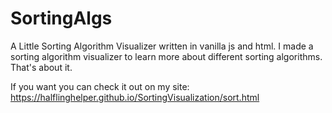 # SortingAlgs
A Little Sorting Algorithm Visualizer written in vanilla js and html. I made a sorting algorithm visualizer to learn more about different sorting algorithms. That's about it.

If you want you can check it out on my site: https://halflinghelper.github.io/SortingVisualization/sort.html
